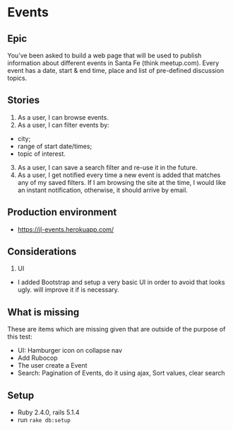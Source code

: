 # Events

## Epic

You’ve been asked to build a web page that will be used to publish information about different events in Santa Fe (think meetup.com). Every event has a date, start & end time, place and list of pre-defined discussion topics.

## Stories
1. As a user, I can browse events.
2. As a user, I can filter events by:
  - city;
  - range of start date/times;
  - topic of interest.
3. As a user, I can save a search filter and re-use it in the future.
4. As a user, I get notified every time a new event is added that matches any of my saved filters. If I am browsing the site at the time, I would like an instant notification, otherwise, it should arrive by email.

## Production environment
* https://jl-events.herokuapp.com/

## Considerations
1. UI
  - I added Bootstrap and setup a very basic UI in order to avoid that looks ugly.  will improve it if is necessary.

## What is missing
  These are items which are missing given that are outside of the purpose of this test:

  - UI: Hamburger icon on collapse nav
  - Add Rubocop
  - The user create a Event
  - Search: Pagination of Events, do it using ajax, Sort values, clear search


## Setup
 * Ruby 2.4.0, rails 5.1.4
 * run `rake db:setup`

